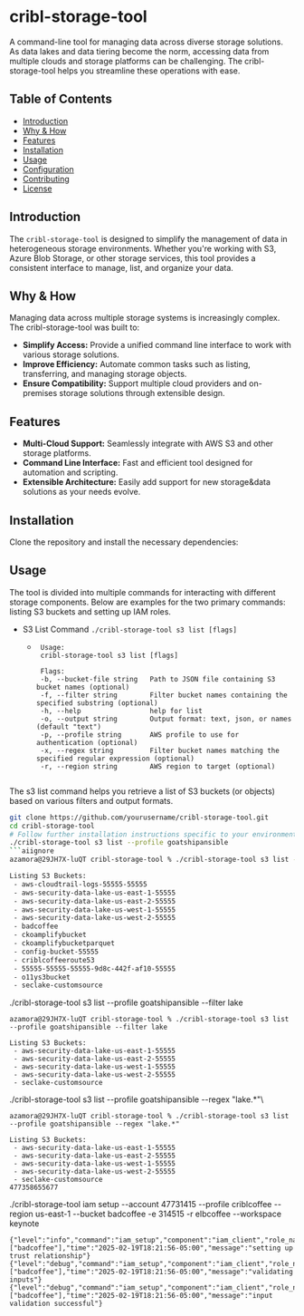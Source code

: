 # cribl-storage-tool

A command-line tool for managing data across diverse storage solutions. As data lakes and data tiering become the norm, accessing data from multiple clouds and storage platforms can be challenging. The cribl-storage-tool helps you streamline these operations with ease.

## Table of Contents

- [Introduction](#introduction)
- [Why & How](#why--how)
- [Features](#features)
- [Installation](#installation)
- [Usage](#usage)
- [Configuration](#configuration)
- [Contributing](#contributing)
- [License](#license)

## Introduction

The `cribl-storage-tool` is designed to simplify the management of data in heterogeneous storage environments. Whether you're working with S3, Azure Blob Storage, or other storage services, this tool provides a consistent interface to manage, list, and organize your data.

## Why & How

Managing data across multiple storage systems is increasingly complex. The cribl-storage-tool was built to:

- **Simplify Access:** Provide a unified command line interface to work with various storage solutions.
- **Improve Efficiency:** Automate common tasks such as listing, transferring, and managing storage objects.
- **Ensure Compatibility:** Support multiple cloud providers and on-premises storage solutions through extensible design.

## Features

- **Multi-Cloud Support:** Seamlessly integrate with AWS S3 and other storage platforms.
- **Command Line Interface:** Fast and efficient tool designed for automation and scripting.
- **Extensible Architecture:** Easily add support for new storage&data solutions as your needs evolve.

## Installation

Clone the repository and install the necessary dependencies:


## Usage

The tool is divided into multiple commands for interacting with different storage components. Below are examples for the two primary commands: listing S3 buckets and setting up IAM roles.

 - S3 List Command
```./cribl-storage-tool s3 list [flags]```
   - ```aiignore
      Usage:
      cribl-storage-tool s3 list [flags]
    
      Flags:
      -b, --bucket-file string   Path to JSON file containing S3 bucket names (optional)
      -f, --filter string        Filter bucket names containing the specified substring (optional)
      -h, --help                 help for list
      -o, --output string        Output format: text, json, or names (default "text")
      -p, --profile string       AWS profile to use for authentication (optional)
      -x, --regex string         Filter bucket names matching the specified regular expression (optional)
      -r, --region string        AWS region to target (optional)
```
```
The s3 list command helps you retrieve a list of S3 buckets (or objects) based on various filters and output formats.
```bash
git clone https://github.com/yourusername/cribl-storage-tool.git
cd cribl-storage-tool
# Follow further installation instructions specific to your environment
./cribl-storage-tool s3 list --profile goatshipansible
```aiignore
azamora@29JH7X-luQT cribl-storage-tool % ./cribl-storage-tool s3 list --profile goatshipansible

Listing S3 Buckets:
 - aws-cloudtrail-logs-55555-55555
 - aws-security-data-lake-us-east-1-55555
 - aws-security-data-lake-us-east-2-55555
 - aws-security-data-lake-us-west-1-55555
 - aws-security-data-lake-us-west-2-55555
 - badcoffee
 - ckoamplifybucket
 - ckoamplifybucketparquet
 - config-bucket-55555
 - criblcoffeeroute53
 - 55555-55555-55555-9d8c-442f-af10-55555
 - o11ys3bucket
 - seclake-customsource

```
./cribl-storage-tool s3 list --profile goatshipansible --filter lake
```aiignore
azamora@29JH7X-luQT cribl-storage-tool % ./cribl-storage-tool s3 list --profile goatshipansible --filter lake

Listing S3 Buckets:
 - aws-security-data-lake-us-east-1-55555
 - aws-security-data-lake-us-east-2-55555
 - aws-security-data-lake-us-west-1-55555
 - aws-security-data-lake-us-west-2-55555
 - seclake-customsource

```

./cribl-storage-tool s3 list --profile goatshipansible --regex "lake.*"\
```aiignore
azamora@29JH7X-luQT cribl-storage-tool % ./cribl-storage-tool s3 list --profile goatshipansible --regex "lake.*"

Listing S3 Buckets:
 - aws-security-data-lake-us-east-1-55555
 - aws-security-data-lake-us-east-2-55555
 - aws-security-data-lake-us-west-1-55555
 - aws-security-data-lake-us-west-2-55555
 - seclake-customsource
477358655677 
```
./cribl-storage-tool iam setup --account 47731415 --profile criblcoffee --region us-east-1 --bucket badcoffee -e 314515 -r elbcoffee --workspace keynote
```aiignore
{"level":"info","command":"iam_setup","component":"iam_client","role_name":"elbcoffee","trusted_account_id":"477358655677","workspace":"keynote","workergroup":"default","action":"search","bucket_names":["badcoffee"],"time":"2025-02-19T18:21:56-05:00","message":"setting up trust relationship"}
{"level":"debug","command":"iam_setup","component":"iam_client","role_name":"elbcoffee","trusted_account_id":"477358655677","workspace":"keynote","workergroup":"default","bucket_names":["badcoffee"],"time":"2025-02-19T18:21:56-05:00","message":"validating inputs"}
{"level":"debug","command":"iam_setup","component":"iam_client","role_name":"elbcoffee","trusted_account_id":"477358655677","workspace":"keynote","workergroup":"default","bucket_names":["badcoffee"],"time":"2025-02-19T18:21:56-05:00","message":"input validation successful"}

```
